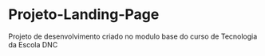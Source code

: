 # Projeto-Landing-Page
Projeto de desenvolvimento criado no modulo base do curso de Tecnologia da Escola DNC
